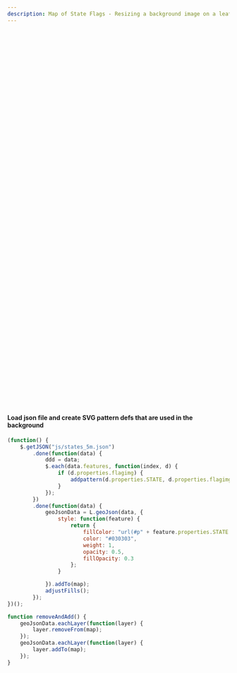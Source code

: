```yaml
---
description: Map of State Flags - Resizing a background image on a leaflet map layer
---
```


<head>
  <link rel="stylesheet" href="https://unpkg.com/leaflet@1.6.0/dist/leaflet.css" integrity="sha512-xwE/Az9zrjBIphAcBb3F6JVqxf46+CDLwfLMHloNu6KEQCAWi6HcDUbeOfBIptF7tcCzusKFjFw2yuvEpDL9wQ==" crossorigin=""/>
   <script src="https://unpkg.com/leaflet@1.6.0/dist/leaflet.js" integrity="sha512-gZwIG9x3wUXg2hdXF6+rVkLF/0Vi9U8D2Ntg4Ga5I5BZpVkVxlJWbSQtXPSiUTtC0TjtGOmxa1AJPuV0CPthew==" crossorigin=""></script>
   <script src="https://ajax.aspnetcdn.com/ajax/jQuery/jquery-3.4.1.min.js"></script>
  <style>
  #map{height:700px; }
  </style>
</head>
<body>
  <div id="map"></div>
  
  <svg id="svgdef">
	<defs>
    <filter id="inset-shadow" x="-50%" y="-50%" width="200%" height="200%">
    <feComponentTransfer in=SourceAlpha>
      <feFuncA type="table" tableValues="1 0" />
    </feComponentTransfer>
    <feGaussianBlur stdDeviation="4"/>
    <feOffset dx="0" dy="5" result="offsetblur"/>
    <feFlood flood-color="rgb(0, 0, 0)" result="color"/>
    <feComposite in2="offsetblur" operator="in"/>
    <feComposite in2="SourceAlpha" operator="in" />
    <feMerge>
      <feMergeNode in="SourceGraphic" />
      <feMergeNode />
    </feMerge>
  </filter>
  </defs>
</svg>



<script src="js/statemap.js"></script>
</body>

#### Load json file and create SVG pattern defs that are used in the background
```javascript
(function() {
    $.getJSON("js/states_5m.json")
        .done(function(data) {
            ddd = data;
            $.each(data.features, function(index, d) {
                if (d.properties.flagimg) {
                    addpattern(d.properties.STATE, d.properties.flagimg);
                }
            });
        })
        .done(function(data) {
            geoJsonData = L.geoJson(data, {
                style: function(feature) {
                    return {
                        fillColor: "url(#p" + feature.properties.STATE + ")",
                        color: "#030303",
                        weight: 1,
                        opacity: 0.5,
                        fillOpacity: 0.3
                    };
                }

            }).addTo(map);
            adjustFills();
        });
})();
```



```javascript
function removeAndAdd() {
    geoJsonData.eachLayer(function(layer) {
        layer.removeFrom(map);
    });
    geoJsonData.eachLayer(function(layer) {
        layer.addTo(map);
    });
}
``` 
